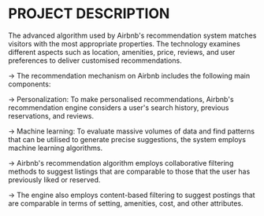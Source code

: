# PROJECT DESCRIPTION

The advanced algorithm used by Airbnb's recommendation system matches visitors with the most appropriate properties. The technology examines different aspects such as location, amenities, price, reviews, and user preferences to deliver customised recommendations.

-> The recommendation mechanism on Airbnb includes the following main components:

-> Personalization: To make personalised recommendations, Airbnb's recommendation engine considers a user's search history, previous reservations, and reviews.

-> Machine learning: To evaluate massive volumes of data and find patterns that can be utilised to generate precise suggestions, the system employs machine learning algorithms.

-> Airbnb's recommendation algorithm employs collaborative filtering methods to suggest listings that are comparable to those that the user has previously liked or reserved.

-> The engine also employs content-based filtering to suggest postings that are comparable in terms of setting, amenities, cost, and other attributes.
